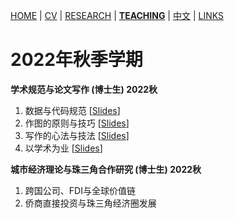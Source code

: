 [HOME](./index.md) | [CV](./assets/CV_FanghaoChen_220914.pdf) | [RESEARCH](./research.md) | [**TEACHING**](./teaching.md) | [中文](./chinesepage.md) | [LINKS](./links.md)

# 2022年秋季学期

**学术规范与论文写作 (博士生) 2022秋** <br/>
1. 数据与代码规范   [[Slides](./assets/Lec1_CodeData_220911.pdf)] <br/>
2. 作图的原则与技巧 [[Slides](./assets/Lec2_Figure_220911.pdf)] <br/>
3. 写作的心法与技法 [[Slides](./assets/Lec3_Writing_220921.pdf)]<br/>
4. 以学术为业       [[Slides](./assets/Lec4_Academic_220921.pdf)] <br/>

**城市经济理论与珠三角合作研究 (博士生) 2022秋** <br/>
1. 跨国公司、FDI与全球价值链 <br/>
2. 侨商直接投资与珠三角经济圈发展 <br/>
